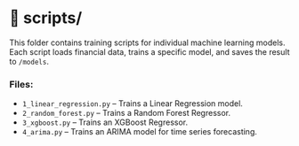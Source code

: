 # 📂 scripts/

This folder contains training scripts for individual machine learning models.  
Each script loads financial data, trains a specific model, and saves the result to `/models`.

### Files:
- `1_linear_regression.py` – Trains a Linear Regression model.
- `2_random_forest.py` – Trains a Random Forest Regressor.
- `3_xgboost.py` – Trains an XGBoost Regressor.
- `4_arima.py` – Trains an ARIMA model for time series forecasting.